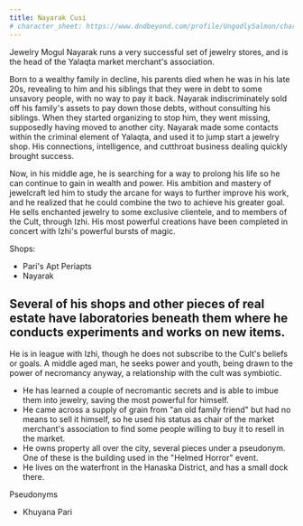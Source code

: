 ```yaml
---
title: Nayarak Cusi
# character_sheet: https://www.dndbeyond.com/profile/UngodlySalmon/characters/
---
```


Jewelry Mogul Nayarak runs a very successful set of jewelry stores, and is the head of the Yalaqta market merchant's association.

Born to a wealthy family in decline, his parents died when he was in his late 20s, revealing to him and his siblings that they were in debt to some unsavory people, with no way to pay it back.  Nayarak indiscriminately sold off his family's assets to pay down those debts, without consulting his siblings.  When they started organizing to stop him, they went missing, supposedly having moved to another city.  Nayarak made some contacts within the criminal element of Yalaqta, and used it to jump start a jewelry shop.  His connections, intelligence, and cutthroat business dealing quickly brought success.

Now, in his middle age, he is searching for a way to prolong his life so he can continue to gain in wealth and power.  His ambition and mastery of jewelcraft led him to study the arcane for ways to further improve his work, and he realized that he could combine the two to achieve his greater goal.  He sells enchanted jewelry to some exclusive clientele, and to members of the Cult, through Izhi.  His most powerful creations have been completed in concert with Izhi's powerful bursts of magic.

Shops:
  - Pari's Apt Periapts
  - Nayarak

Several of his shops and other pieces of real estate have laboratories beneath them where he conducts experiments and works on new items.
  -


He is in league with Izhi, though he does not subscribe to the Cult's beliefs or goals.  A middle aged man, he seeks power and youth, being drawn to the power of necromancy anyway, a relationship with the cult was symbiotic.
  - He has learned a couple of necromantic secrets and is able to imbue them into jewelry, saving the most powerful for himself.
  - He came across a supply of grain from "an old family friend" but had no means to sell it himself, so he used his status as chair of the market merchant's association to find some people willing to buy it to resell in the market.
  - He owns property all over the city, several pieces under a pseudonym.  One of these is the building used in the "Helmed Horror" event.
  - He lives on the waterfront in the Hanaska District, and has a small dock there.

Pseudonyms
  - Khuyana Pari
